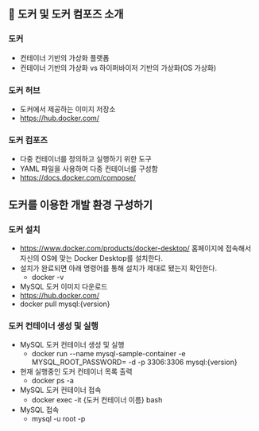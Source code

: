 ## :pushpin: 도커 및 도커 컴포즈 소개

### 도커
- 컨테이너 기반의 가상화 플랫폼
- 컨테이너 기반의 가상화 vs 하이퍼바이저 기반의 가상화(OS 가상화)

### 도커 허브
- 도커에서 제공하는 이미지 저장소
- https://hub.docker.com/

### 도커 컴포즈
- 다중 컨테이너를 정의하고 실행하기 위한 도구
- YAML 파일을 사용하여 다중 컨테이너를 구성함
- https://docs.docker.com/compose/

## 도커를 이용한 개발 환경 구성하기
### 도커 설치
- https://www.docker.com/products/docker-desktop/ 홈페이지에 접속해서 자신의 OS에 맞는 Docker Desktop를 설치한다.
- 설치가 완료되면 아래 명령어를 통해 설치가 제대로 됐는지 확인한다.
  - docker -v
- MySQL 도커 이미지 다운로드
- https://hub.docker.com/
- docker pull mysql:{version}

### 도커 컨테이너 생성 및 실행
- MySQL 도커 컨테이너 생성 및 실행
  - docker run --name mysql-sample-container -e
    MYSQL_ROOT_PASSWORD=<password> -d -p 3306:3306 mysql:{version}
- 현재 실행중인 도커 컨테이너 목록 출력
  - docker ps -a
- MySQL 도커 컨테이너 접속
  - docker exec -it {도커 컨테이너 이름} bash
- MySQL 접속
  - mysql -u root -p
